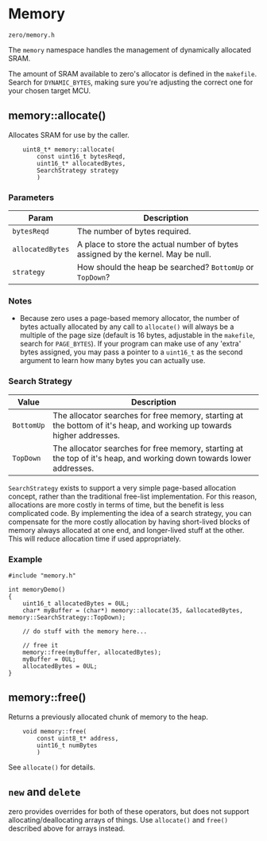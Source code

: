 # Memory
```zero/memory.h```

The ```memory``` namespace handles the management of dynamically allocated SRAM.

The amount of SRAM available to zero's allocator is defined in the ```makefile```. Search for ```DYNAMIC_BYTES```, making sure you're adjusting the correct one for your chosen target MCU.

## memory::allocate()
Allocates SRAM for use by the caller.

```
    uint8_t* memory::allocate(
        const uint16_t bytesReqd,
        uint16_t* allocatedBytes,
        SearchStrategy strategy
        )
```
### Parameters
|Param|Description|
|-----|-----------|
|```bytesReqd```|The number of bytes required.|
|```allocatedBytes```|A place to store the actual number of bytes assigned by the kernel. May be null.|
|```strategy```|How should the heap be searched? ```BottomUp``` or ```TopDown```?|

### Notes
- Because zero uses a page-based memory allocator, the number of bytes actually allocated by any call to ```allocate()``` will always be a multiple of the page size (default is 16 bytes, adjustable in the ```makefile```, search for ```PAGE_BYTES```). If your program can make use of any 'extra' bytes assigned, you may pass a pointer to a ```uint16_t``` as the second argument to learn how many bytes you can actually use.

### Search Strategy

|Value|Description|
|-----|-----------|
|```BottomUp```|The allocator searches for free memory, starting at the bottom of it's heap, and working up towards higher addresses.|
|```TopDown```|The allocator searches for free memory, starting at the top of it's heap, and working down towards lower addresses.|

```SearchStrategy``` exists to support a very simple page-based allocation concept, rather than the traditional free-list implementation. For this reason, allocations are more costly in terms of time, but the benefit is less complicated code. By implementing the idea of a search strategy, you can compensate for the more costly allocation by having short-lived blocks of memory always allocated at one end, and longer-lived stuff at the other. This will reduce allocation time if used appropriately.

### Example
```
#include "memory.h"

int memoryDemo()
{
    uint16_t allocatedBytes = 0UL;
    char* myBuffer = (char*) memory::allocate(35, &allocatedBytes, memory::SearchStrategy::TopDown);

    // do stuff with the memory here...

    // free it
    memory::free(myBuffer, allocatedBytes);
    myBuffer = 0UL;
    allocatedBytes = 0UL;
}
```

## memory::free()
Returns a previously allocated chunk of memory to the heap.
```
    void memory::free(
        const uint8_t* address,
        uint16_t numBytes
        )
```
See ```allocate()``` for details.

## ```new``` and ```delete```
zero provides overrides for both of these operators, but does not support allocating/deallocating arrays of things. Use ```allocate()``` and ```free()``` described above for arrays instead.
